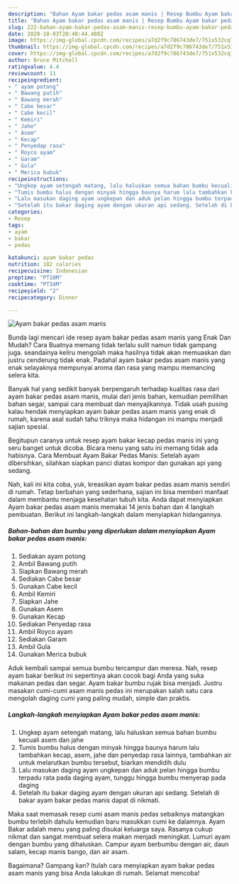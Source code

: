 ```yaml
---
description: "Bahan Ayam bakar pedas asam manis | Resep Bumbu Ayam bakar pedas asam manis Yang Bisa Manjain Lidah"
title: "Bahan Ayam bakar pedas asam manis | Resep Bumbu Ayam bakar pedas asam manis Yang Bisa Manjain Lidah"
slug: 222-bahan-ayam-bakar-pedas-asam-manis-resep-bumbu-ayam-bakar-pedas-asam-manis-yang-bisa-manjain-lidah
date: 2020-10-03T20:40:44.488Z
image: https://img-global.cpcdn.com/recipes/a7d2f9c786743de7/751x532cq70/ayam-bakar-pedas-asam-manis-foto-resep-utama.jpg
thumbnail: https://img-global.cpcdn.com/recipes/a7d2f9c786743de7/751x532cq70/ayam-bakar-pedas-asam-manis-foto-resep-utama.jpg
cover: https://img-global.cpcdn.com/recipes/a7d2f9c786743de7/751x532cq70/ayam-bakar-pedas-asam-manis-foto-resep-utama.jpg
author: Bruce Mitchell
ratingvalue: 4.4
reviewcount: 11
recipeingredient:
- " ayam potong"
- " Bawang putih"
- " Bawang merah"
- " Cabe besar"
- " Cabe kecil"
- " Kemiri"
- " Jahe"
- " Asem"
- " Kecap"
- " Penyedap rasa"
- " Royco ayam"
- " Garam"
- " Gula"
- " Merica bubuk"
recipeinstructions:
- "Ungkep ayam setengah matang, lalu haluskan semua bahan bumbu kecuali asem dan jahe"
- "Tumis bumbu halus dengan minyak hingga baunya harum lalu tambahkan kecap, asem, jahe dan penyedap rasa lainnya, tambahkan air untuk melarutkan bumbu tersebut, biarkan mendidih dulu"
- "Lalu masukan daging ayam ungkepan dan aduk pelan hingga bumbu terpadu rata pada daging ayam, tunggu hingga bumbu menyerap pada daging"
- "Setelah itu bakar daging ayam dengan ukuran api sedang. Setelah di bakar ayam bakar pedas manis dapat di nikmati."
categories:
- Resep
tags:
- ayam
- bakar
- pedas

katakunci: ayam bakar pedas 
nutrition: 182 calories
recipecuisine: Indonesian
preptime: "PT10M"
cooktime: "PT34M"
recipeyield: "2"
recipecategory: Dinner

---
```



![Ayam bakar pedas asam manis](https://img-global.cpcdn.com/recipes/a7d2f9c786743de7/751x532cq70/ayam-bakar-pedas-asam-manis-foto-resep-utama.jpg)

Bunda lagi mencari ide resep ayam bakar pedas asam manis yang Enak Dan Mudah? Cara Buatnya memang tidak terlalu sulit namun tidak gampang juga. seandainya keliru mengolah maka hasilnya tidak akan memuaskan dan justru cenderung tidak enak. Padahal ayam bakar pedas asam manis yang enak selayaknya mempunyai aroma dan rasa yang mampu memancing selera kita.

Banyak hal yang sedikit banyak berpengaruh terhadap kualitas rasa dari ayam bakar pedas asam manis, mulai dari jenis bahan, kemudian pemilihan bahan segar, sampai cara membuat dan menyajikannya. Tidak usah pusing kalau hendak menyiapkan ayam bakar pedas asam manis yang enak di rumah, karena asal sudah tahu triknya maka hidangan ini mampu menjadi sajian spesial.

Begitupun caranya untuk resep ayam bakar kecap pedas manis ini yang seru banget untuk dicoba. Bicara menu yang satu ini memang tidak ada habisnya. Cara Membuat Ayam Bakar Pedas Manis: Setelah ayam dibersihkan, silahkan siapkan panci diatas kompor dan gunakan api yang sedang.


Nah, kali ini kita coba, yuk, kreasikan ayam bakar pedas asam manis sendiri di rumah. Tetap berbahan yang sederhana, sajian ini bisa memberi manfaat dalam membantu menjaga kesehatan tubuh kita. Anda dapat menyiapkan Ayam bakar pedas asam manis memakai 14 jenis bahan dan 4 langkah pembuatan. Berikut ini langkah-langkah dalam menyiapkan hidangannya.

<!--inarticleads1-->

##### Bahan-bahan dan bumbu yang diperlukan dalam menyiapkan Ayam bakar pedas asam manis:

1. Sediakan  ayam potong
1. Ambil  Bawang putih
1. Siapkan  Bawang merah
1. Sediakan  Cabe besar
1. Gunakan  Cabe kecil
1. Ambil  Kemiri
1. Siapkan  Jahe
1. Gunakan  Asem
1. Gunakan  Kecap
1. Sediakan  Penyedap rasa
1. Ambil  Royco ayam
1. Sediakan  Garam
1. Ambil  Gula
1. Gunakan  Merica bubuk


Aduk kembali sampai semua bumbu tercampur dan meresa. Nah, resep ayam bakar berikut ini sepertinya akan cocok bagi Anda yang suka makanan pedas dan segar. Ayam bakar bumbu rujak bisa menjadi. Justru masakan cumi-cumi asam manis pedas ini merupakan salah satu cara mengolah daging cumi yang paling mudah, simple dan praktis. 

<!--inarticleads2-->

##### Langkah-langkah menyiapkan Ayam bakar pedas asam manis:

1. Ungkep ayam setengah matang, lalu haluskan semua bahan bumbu kecuali asem dan jahe
1. Tumis bumbu halus dengan minyak hingga baunya harum lalu tambahkan kecap, asem, jahe dan penyedap rasa lainnya, tambahkan air untuk melarutkan bumbu tersebut, biarkan mendidih dulu
1. Lalu masukan daging ayam ungkepan dan aduk pelan hingga bumbu terpadu rata pada daging ayam, tunggu hingga bumbu menyerap pada daging
1. Setelah itu bakar daging ayam dengan ukuran api sedang. Setelah di bakar ayam bakar pedas manis dapat di nikmati.


Maka saat memasak resep cumi asam manis pedas sebaiknya matangkan bumbu terlebih dahulu kemudian baru masukkan cumi ke dalamnya. Ayam Bakar adalah menu yang paling disukai keluarga saya. Rasanya cukup nikmat dan sangat membuat selera makan menjadi meningkat. Lumuri ayam dengan bumbu yang dihaluskan. Campur ayam berbumbu dengan air, daun salam, kecap manis bango, dan air asam. 

Bagaimana? Gampang kan? Itulah cara menyiapkan ayam bakar pedas asam manis yang bisa Anda lakukan di rumah. Selamat mencoba!
